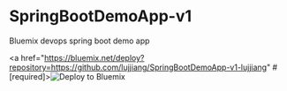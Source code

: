 # SpringBootDemoApp-v1
Bluemix devops spring boot demo app

<a href="https://bluemix.net/deploy?repository=https://github.com/lujjiang/SpringBootDemoApp-v1-lujjiang" # [required]><img src="https://bluemix.net/deploy/button.png" alt="Deploy to Bluemix"></a>
